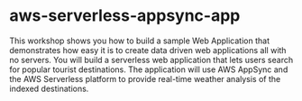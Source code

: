 # aws-serverless-appsync-app
This workshop shows you how to build a sample Web Application that demonstrates how easy it is to create data driven web applications all with no servers. You will build a serverless web application that lets users search for popular tourist destinations. The application will use AWS AppSync and the AWS Serverless platform to provide real-time weather analysis of the indexed destinations.
